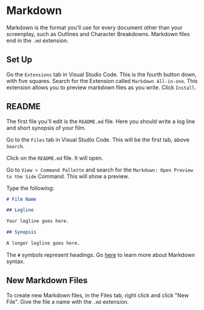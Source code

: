 # Markdown

Markdown is the format you'll use for every document other than your screenplay, such as Outlines and Character Breakdowns. Markdown files end in the `.md` extension.

## Set Up

Go the `Extensions` tab in Visual Studio Code. This is the fourth button down, with five squares. Search for the Extension called `Markdown All-in-one`. This extension allows you to preview markdown files as you write. Click `Install`.

## README

The first file you'll edit is the `README.md` file. Here you should write a log line and short synopsis of your film.

Go to the `Files` tab in Visual Studio Code. This will be the first tab, above `Search`.

Click on the `README.md` file. It will open.

Go to `View > Command Pallette` and search for the `Markdown: Open Preview to the Side` Command. This will show a preview.

Type the following:

``` markdown
# Film Name

## Logline

Your logline goes here.

## Synopsis

A longer logline goes here.
```

The `#` symbols represent headings. Go [here](https://www.markdownguide.org/basic-syntax/) to learn more about Markdown syntax.

## New Markdown Files

To create new Markdown files, in the Files tab, right click and click "New File". Give the file a name with the `.md` extension.